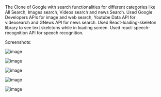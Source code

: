 The Clone of Google with search functionalities for different categories like All Search, Images search, Videos search and news Search.
Used Google Developers APIs for image and web search, Youtube Data API for videosearch and GNews API for news search.
Used React-loading-skeleton library to see text skeletons while in loading screen.
Used react-speech-recognition API for speech recognition.

Screenshots:

![image](https://user-images.githubusercontent.com/63944649/148678650-6cbada1f-d6c6-4a32-a9f3-1073c4139ca1.png)

![image](https://user-images.githubusercontent.com/63944649/148678249-4845159a-f8a2-444e-af29-2cb2db9dda4f.png)

![image](https://user-images.githubusercontent.com/63944649/148678260-27142bd9-074c-4469-bdd0-6beda690a0fe.png)

![image](https://user-images.githubusercontent.com/63944649/148678264-0abbe396-29fe-422d-8610-56546e1dcae1.png)

![image](https://user-images.githubusercontent.com/63944649/148678273-e67343ea-16d9-4c3d-b695-6cdbcb191fe9.png)
